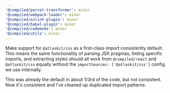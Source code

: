 ```yaml
---
'@compiled/parcel-transformer': minor
'@compiled/webpack-loader': minor
'@compiled/eslint-plugin': minor
'@compiled/babel-plugin': minor
'@compiled/codemods': minor
'@compiled/utils': minor
---
```


Make support for `@atlaskit/css` as a first-class import consistently default. This means the same functionality of parsing JSX pragmas, linting specific imports, and extracting styles should all work from `@compiled/react` and `@atlaskit/css` equally without the `importSources: ['@atlaskit/css']` config we use internally.

This was already the default in about 1/3rd of the code, but not consistent. Now it's consistent and I've cleaned up duplicated import patterns.
